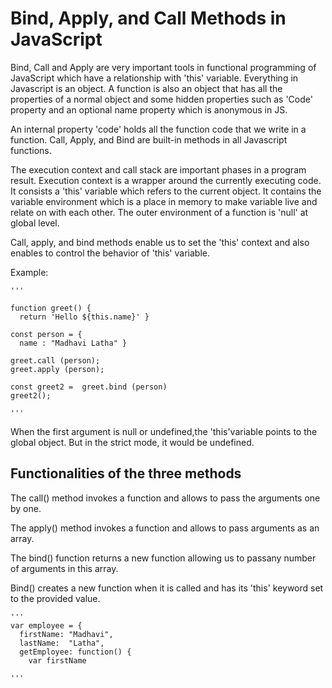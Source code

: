 # Bind, Apply, and Call Methods in JavaScript #

Bind, Call and Apply are very important tools in functional programming of JavaScript which have a relationship with 'this' variable. Everything in Javascript is an object. A function is also an object that has all the properties of a normal object and some hidden properties such as 'Code' property and an optional name property which is anonymous in JS.

An internal property 'code' holds all the function code that we write in a function. Call, Apply, and Bind are built-in methods in all Javascript functions.

The execution context and call stack are important phases in a program result. Execution context is a wrapper around the currently executing code.  It consists a 'this' variable which refers to the current object. It contains the variable environment which is a place in memory to make variable live and relate on with each other. The outer environment of a function is 'null' at global level. 

Call, apply, and bind methods enable us to set the 'this' context and also enables to control the behavior of 'this' variable.

Example:

    '''

    function greet() {
      return 'Hello ${this.name}' }
    
    const person = {
      name : "Madhavi Latha" }
      
    greet.call (person);
    greet.apply (person);
    
    const greet2 =  greet.bind (person)
    greet2();
  
    '''
When the first argument is null or undefined,the 'this'variable points to the global object. But in the strict mode, it would be undefined.

## Functionalities of the three methods ##

The call() method invokes a function and allows to pass the arguments one by one. 

The apply() method invokes a function and allows to pass arguments as an array. 

The bind() function returns a new function allowing us to passany number of arguments in this array.

Bind() creates a new function when it is called and has its 'this' keyword set to the provided value.

    '''                 
    var employee = {
      firstName: "Madhavi",
      lastName:  "Latha",
      getEmployee: function() {
        var firstName

    '''
